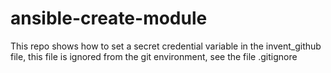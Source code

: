 # ansible-create-module

This repo shows how to set a secret credential variable in the invent_github file, this file is ignored from the git environment, see the file .gitignore
